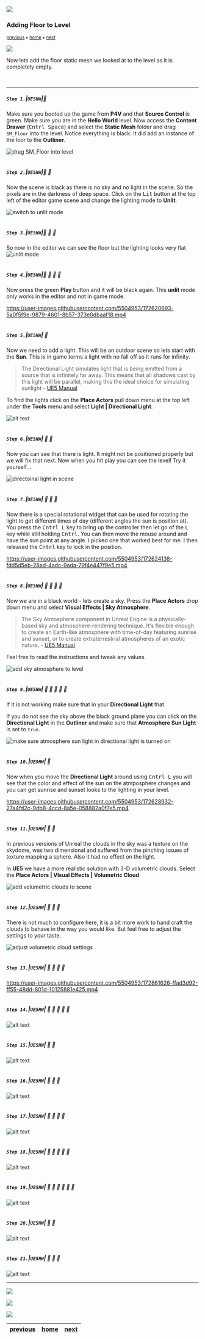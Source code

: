 ![](../images/line3.png)

### Adding Floor to Level

<sub>[previous](../first-hour/README.md#user-content-first-hour-in-ue4) • [home](../README.md#user-content-ue4-hello-world) • [next](../readme/README.md#user-content-readmemd-file)</sub>

![](../images/line3.png)

Now lets add the floor static mesh we looked at to the level as it is completely empty.

<br>

---


##### `Step 1.`\|`UE5HW`|:small_blue_diamond:

Make sure you booted up the game from **P4V** and that **Source Control** is green.  Make sure you are in the **Hello World** level. Now access the **Content Drawer** (<kbd>Cntrl Space</kbd>) and select the **Static Mesh** folder and drag `SM_Floor` into the level.  Notice everything is black. It did add an instance of the loor to the **Outliner**.

![drag SM_Floor into level](images/DragStaticMesh.png)

<img src="https://via.placeholder.com/500x2/45D7CA/45D7CA" alt="drawing" height="2px" alt = ""/>

##### `Step 2.`\|`UE5HW`|:small_blue_diamond: :small_blue_diamond: 

Now the scene is black as there is no sky and no light in the scene.  So the pixels are in the darkness of deep space.  Click on the <kbd>Lit</kbd> button at the top left of the editor game scene and change the lighting mode to **Unlit**.

![switch to unlit mode](images/unlitMode.png)

<img src="https://via.placeholder.com/500x2/45D7CA/45D7CA" alt="drawing" height="2px" alt = ""/>

##### `Step 3.`\|`UE5HW`|:small_blue_diamond: :small_blue_diamond: :small_blue_diamond:

So now in the editor we can see the floor but the lighting looks very flat
![unlit mode](images/unlitMode2.png)

<img src="https://via.placeholder.com/500x2/45D7CA/45D7CA" alt="drawing" height="2px" alt = ""/>

##### `Step 4.`\|`UE5HW`|:small_blue_diamond: :small_blue_diamond: :small_blue_diamond: :small_blue_diamond:

Now press the green **Play** button and it will be black again.  This **unlit** mode only works in the editor and not in game mode.

https://user-images.githubusercontent.com/5504953/172620693-5a0f5f9e-9879-4601-8b57-373e0dbaaf18.mp4

<img src="https://via.placeholder.com/500x2/45D7CA/45D7CA" alt="drawing" height="2px" alt = ""/>

##### `Step 5.`\|`UE5HW`| :small_orange_diamond:

Now we need to add a light.  This will be an outdoor scene so lets start with the **Sun**.  This is in game terms a light with no fall off so it runs for infinity.

>The Directional Light simulates light that is being emitted from a source that is infinitely far away. This means that all shadows cast by this light will be parallel, making this the ideal choice for simulating sunlight - [UE5 Manual](https://docs.unrealengine.com/5.0/en-US/directional-lights-in-unreal-engine/)

To find the lights click on the **Place Actors** pull down menu at the top left under the **Tools** menu and select **Light | Directional Light**.

![alt text](images/directionalLight.png)

<img src="https://via.placeholder.com/500x2/45D7CA/45D7CA" alt="drawing" height="2px" alt = ""/>

##### `Step 6.`\|`UE5HW`| :small_orange_diamond: :small_blue_diamond:

Now you can see that there is light.  It might not be positioned properly but we will fix that next.  Now when you hit play you can see the level!  Try it yourself...

![directoinal light in scene](images/addDirectionalLight.png)

<img src="https://via.placeholder.com/500x2/45D7CA/45D7CA" alt="drawing" height="2px" alt = ""/>

##### `Step 7.`\|`UE5HW`| :small_orange_diamond: :small_blue_diamond: :small_blue_diamond:

Now there is a special rotational widget that can be used for rotating the light to get different times of day (different angles the sun is position at).  You press the <kbd>Cntrl L</kbd> key to bring up the controller then let go of the <kbd>L</kbd> key while still holding <kbd>Cntrl</kbd>.  You can then move the mouse around and have the sun point at any angle.  I picked one that worked best for me. I then released the <kbd>Cntrl</kbd> key to lock in the position.

https://user-images.githubusercontent.com/5504953/172624138-fdd5d5eb-28ad-4adc-9ada-79f4e447f9e5.mp4

<img src="https://via.placeholder.com/500x2/45D7CA/45D7CA" alt="drawing" height="2px" alt = ""/>

##### `Step 8.`\|`UE5HW`| :small_orange_diamond: :small_blue_diamond: :small_blue_diamond: :small_blue_diamond:

Now we are in a black world - lets create a sky.  Press the **Place Actors** drop down menu and select **Visual Effects | Sky Atmosphere**.

>The Sky Atmosphere component in Unreal Engine is a physically-based sky and atmosphere-rendering technique. It's flexible enough to create an Earth-like atmosphere with time-of-day featuring sunrise and sunset, or to create extraterrestrial atmospheres of an exotic nature. - [UE5 Manual](https://docs.unrealengine.com/5.0/en-US/sky-atmosphere-component-in-unreal-engine/).

Feel free to read the instructions and tweak any values.

![add sky atmosphere to level](images/skyAtmosphere.png)

<img src="https://via.placeholder.com/500x2/45D7CA/45D7CA" alt="drawing" height="2px" alt = ""/>

##### `Step 9.`\|`UE5HW`| :small_orange_diamond: :small_blue_diamond: :small_blue_diamond: :small_blue_diamond: :small_blue_diamond:

If it is not working make sure that in your **Directional Light** that 

If you do not see the sky above the black ground plane you can click on the **Directional Light** in the **Outliner** and make sure that **Atmosphere Sun Light** is set to `true`.

![make sure atmosphere sun light in directional light is turned on](images/notWorking.png)

<img src="https://via.placeholder.com/500x2/45D7CA/45D7CA" alt="drawing" height="2px" alt = ""/>

##### `Step 10.`\|`UE5HW`| :large_blue_diamond:

Now when you move the **Directional Light** around using <kbd>Cntrl L</kbd> you will see that the color and effect of the sun on the atmposphere changes and you can get sunrise and sunset looks to the lighting in your level.

https://user-images.githubusercontent.com/5504953/172628932-27a4fd2c-9db8-4ccd-8a5e-058882a0f7e5.mp4

<img src="https://via.placeholder.com/500x2/45D7CA/45D7CA" alt="drawing" height="2px" alt = ""/>

##### `Step 11.`\|`UE5HW`| :large_blue_diamond: :small_blue_diamond: 

In previous versions of Unreal the clouds in the sky was a texture on the skydome, was two dimensional and suffered from the pinching issues of texture mapping a sphere.  Also it had no effect on the light.

In **UE5** we have a more realistic solution with 3-D volumetric clouds.  Select the **Place Actors | VIsual Effects | Volumetric Cloud**

![add volumetric clouds to scene](images/volumetricClouds.png)

<img src="https://via.placeholder.com/500x2/45D7CA/45D7CA" alt="drawing" height="2px" alt = ""/>


##### `Step 12.`\|`UE5HW`| :large_blue_diamond: :small_blue_diamond: :small_blue_diamond: 

There is not much to configure here, it is a bit more work to hand craft the clouds to behave in the way you would like.  But feel free to adjust the settings to your taste.

![adjust volumetric cloud settings](images/notConfigurable.png)

<img src="https://via.placeholder.com/500x2/45D7CA/45D7CA" alt="drawing" height="2px" alt = ""/>

##### `Step 13.`\|`UE5HW`| :large_blue_diamond: :small_blue_diamond: :small_blue_diamond:  :small_blue_diamond: 

https://user-images.githubusercontent.com/5504953/172861626-ffad3d92-ff55-48dd-801d-10125881e425.mp4

<img src="https://via.placeholder.com/500x2/45D7CA/45D7CA" alt="drawing" height="2px" alt = ""/>

##### `Step 14.`\|`UE5HW`| :large_blue_diamond: :small_blue_diamond: :small_blue_diamond: :small_blue_diamond:  :small_blue_diamond: 

![alt text](images/.png)

<img src="https://via.placeholder.com/500x2/45D7CA/45D7CA" alt="drawing" height="2px" alt = ""/>

##### `Step 15.`\|`UE5HW`| :large_blue_diamond: :small_orange_diamond: 

![alt text](images/.png)

<img src="https://via.placeholder.com/500x2/45D7CA/45D7CA" alt="drawing" height="2px" alt = ""/>

##### `Step 16.`\|`UE5HW`| :large_blue_diamond: :small_orange_diamond:   :small_blue_diamond: 

![alt text](images/.png)

<img src="https://via.placeholder.com/500x2/45D7CA/45D7CA" alt="drawing" height="2px" alt = ""/>

##### `Step 17.`\|`UE5HW`| :large_blue_diamond: :small_orange_diamond: :small_blue_diamond: :small_blue_diamond:

![alt text](images/.png)

<img src="https://via.placeholder.com/500x2/45D7CA/45D7CA" alt="drawing" height="2px" alt = ""/>

##### `Step 18.`\|`UE5HW`| :large_blue_diamond: :small_orange_diamond: :small_blue_diamond: :small_blue_diamond: :small_blue_diamond:

![alt text](images/.png)

<img src="https://via.placeholder.com/500x2/45D7CA/45D7CA" alt="drawing" height="2px" alt = ""/>

##### `Step 19.`\|`UE5HW`| :large_blue_diamond: :small_orange_diamond: :small_blue_diamond: :small_blue_diamond: :small_blue_diamond: :small_blue_diamond:

![alt text](images/.png)

<img src="https://via.placeholder.com/500x2/45D7CA/45D7CA" alt="drawing" height="2px" alt = ""/>

##### `Step 20.`\|`UE5HW`| :large_blue_diamond: :large_blue_diamond:

![alt text](images/.png)

<img src="https://via.placeholder.com/500x2/45D7CA/45D7CA" alt="drawing" height="2px" alt = ""/>

##### `Step 21.`\|`UE5HW`| :large_blue_diamond: :large_blue_diamond: :small_blue_diamond:

![alt text](images/.png)

___

![](../images/line.png)

<img src="https://via.placeholder.com/1000x100/45D7CA/000000/?text=Next Up - README.md File">

![](../images/line.png)

| [previous](../first-hour/README.md#user-content-first-hour-in-ue4)| [home](../README.md#user-content-ue4-hello-world) | [next](../readme/README.md#user-content-readmemd-file)|
|---|---|---|
